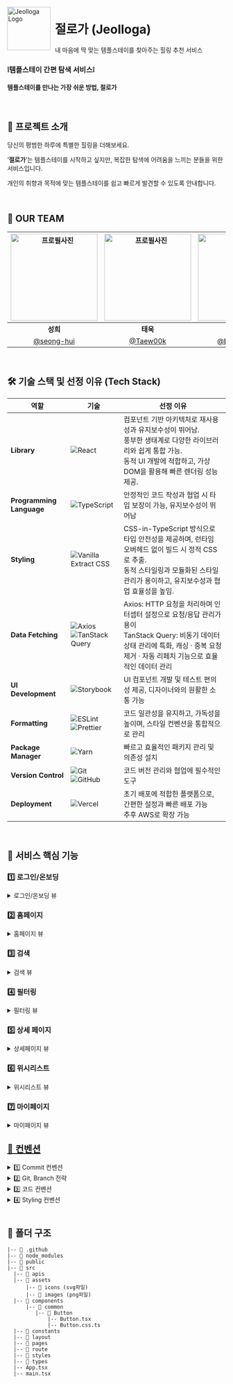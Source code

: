 <div style="display: flex; align-items: center;">
  <div style="overflow: hidden; width: 100px; height: 100px;">
    <img src="https://media.discordapp.net/attachments/1320783380698107924/1331919525918150718/img_og.png?ex=679406f8&is=6792b578&hm=80bd93c0916d38c5e144e8665adc4cc3f32314742ad5e1f8f19f0710d209891c&=&format=webp&quality=lossless&width=2128&height=1118" alt="Jeolloga Logo" style="width: 100%; height: 100%; object-fit: cover;" />
  </div>
  <div style="display: flex; flex-direction: column; margin-left: 10px;">
    <h1>절로가 (Jeolloga)</h1>
    <span>내 마음에 딱 맞는 템플스테이를 찾아주는 힐링 추천 서비스</span>
  </div>
</div>

### ❕템플스테이 간편 탐색 서비스❕

#### 템플스테이를 만나는 가장 쉬운 방법, 절로가

<br />

## 🪷 프로젝트 소개

당신의 평범한 하루에 특별한 힐링을 더해보세요.

‘**절로가**’는 템플스테이를 시작하고 싶지만,
복잡한 탐색에 어려움을 느끼는 분들을 위한 서비스입니다.

개인의 취향과 목적에 맞는 템플스테이를
쉽고 빠르게 발견할 수 있도록 안내합니다.

<br />

## 👶 OUR TEAM

   <div align="center">
     
| <img src="https://avatars.githubusercontent.com/u/52481403?v=4" width="200" alt="프로필사진"> | <img src="https://avatars.githubusercontent.com/u/127061738?v=4" width="200" alt="프로필사진">  | <img src="https://avatars.githubusercontent.com/u/102952855?v=4" width="200" alt="프로필사진"> |  <img src="https://avatars.githubusercontent.com/u/113450966?v=4" width="200" alt="프로필사진">  |
| :-------------------------------------------------------------------------------------------: | :-------------------------------------------------------------------------------------------: | :-------------------------------------------------------------------------------------------: | :-------------------------------------------------------------------------------------------:
|                            <div align = "center"><b>성희</b></div>                            |                            <div align = "center"><b>태욱</b></div>                            |                            <div align = "center"><b>영경</b></div>                            |                             <div align = "center"><b>가현</b></div>
|                            [@seong-hui](https://github.com/seong-hui)                            |                [@Taew00k](https://github.com/Taew00k)                                 |                       [@bykbyk0401](https://github.com/bykbyk0401)                        |                        [@maylh](https://github.com/maylh)   |

</div>
<br />

## 🛠 기술 스택 및 선정 이유 (Tech Stack)

| 역할                     | 기술                                                                                                                                                                                                                              | 선정 이유                                                                                                                                                                                |
| ------------------------ | --------------------------------------------------------------------------------------------------------------------------------------------------------------------------------------------------------------------------------- | ---------------------------------------------------------------------------------------------------------------------------------------------------------------------------------------- |
| **Library**              | ![React](https://img.shields.io/badge/React-61DAFB?style=for-the-badge&logo=React&logoColor=black)                                                                                                                                | 컴포넌트 기반 아키텍처로 재사용성과 유지보수성이 뛰어남.<br> 풍부한 생태계로 다양한 라이브러리와 쉽게 통합 가능.<br> 동적 UI 개발에 적합하고, 가상 DOM을 활용해 빠른 렌더링 성능 제공.   |
| **Programming Language** | ![TypeScript](https://img.shields.io/badge/TypeScript-3178C6?style=for-the-badge&logo=TypeScript&logoColor=white)                                                                                                                 | 안정적인 코드 작성과 협업 시 타입 보장이 가능, 유지보수성이 뛰어남                                                                                                                       |
| **Styling**              | ![Vanilla Extract CSS](https://img.shields.io/badge/Vanilla%20Extract%20CSS-FFDB4F?style=for-the-badge&logo=Vanilla%20Extract&logoColor=black)                                                                                    | CSS-in-TypeScript 방식으로 타입 안전성을 제공하며, 런타임 오버헤드 없이 빌드 시 정적 CSS로 추출.<br> 동적 스타일링과 모듈화된 스타일 관리가 용이하고, 유지보수성과 협업 효율성을 높임.   |
| **Data Fetching**        | ![Axios](https://img.shields.io/badge/Axios-5A29E4?style=for-the-badge&logo=Axios&logoColor=white) ![TanStack Query](https://img.shields.io/badge/TanStack%20Query-FF4154?style=for-the-badge&logo=React%20Query&logoColor=white) | Axios: HTTP 요청을 처리하며 인터셉터 설정으로 요청/응답 관리가 용이<br>TanStack Query: 비동기 데이터 상태 관리에 특화, 캐싱 · 중복 요청 제거 · 자동 리페치 기능으로 효율적인 데이터 관리 |
| **UI Development**       | ![Storybook](https://img.shields.io/badge/Storybook-FF4785?style=for-the-badge&logo=Storybook&logoColor=white)                                                                                                                    | UI 컴포넌트 개발 및 테스트 편의성 제공, 디자이너와의 원활한 소통 가능                                                                                                                    |
| **Formatting**           | ![ESLint](https://img.shields.io/badge/ESLint-4B3263?style=for-the-badge&logo=eslint&logoColor=white) ![Prettier](https://img.shields.io/badge/prettier-1A2C34?style=for-the-badge&logo=prettier&logoColor=F7BA3E)                | 코드 일관성을 유지하고, 가독성을 높이며, 스타일 컨벤션을 통합적으로 관리                                                                                                                 |
| **Package Manager**      | ![Yarn](https://img.shields.io/badge/Yarn-2C8EBB?style=for-the-badge&logo=yarn&logoColor=white)                                                                                                                                   | 빠르고 효율적인 패키지 관리 및 의존성 설치                                                                                                                                               |
| **Version Control**      | ![Git](https://img.shields.io/badge/git-%23F05033.svg?style=for-the-badge&logo=git&logoColor=white) ![GitHub](https://img.shields.io/badge/github-%23121011.svg?style=for-the-badge&logo=github&logoColor=white)                  | 코드 버전 관리와 협업에 필수적인 도구                                                                                                                                                    |
| **Deployment**           | ![Vercel](https://img.shields.io/badge/Vercel-000000?style=for-the-badge&logo=vercel&logoColor=white)                                                                                                                             | 초기 배포에 적합한 플랫폼으로, 간편한 설정과 빠른 배포 가능<br>추후 AWS로 확장 가능                                                                                                      |

<br />

## 🪷 서비스 핵심 기능

### 1️⃣ 로그인/온보딩

<details>
  <summary>로그인/온보딩 뷰</summary>
  <img width="639" alt="image" src="https://github.com/user-attachments/assets/7f3e3ada-1d67-4ab0-b4ae-cf2f4afb5aa1" />

  <br />

• 카카오 소셜로그인 후 온보딩 과정 진행<br />
• 총 4가지 단계<br />
• 나이, 성별 단계는 필수 클릭<br />
• 종교, 이용경험 단계는 패스 가능<br />
• 새로고침 시 현재 단계의 정보 새로고침<br />
• 이전, 이후 단계의 선택값 기억<br />

</details>

### 2️⃣ 홈페이지

<details>
  <summary>홈페이지 뷰</summary>
    <div style="display: flex; gap: 10px;">
    <img width="250" alt="home" src="https://github.com/user-attachments/assets/5f85b76e-113c-47c8-90cc-90510ceb543a" />
    <img width="250" alt="home" src="https://github.com/user-attachments/assets/fdd26bed-b7bb-4a0b-baa9-2ca31dc1e457" />
    </div>
    <br />
  • 검색 아이콘 클릭 시 검색 페이지로 이동<br />
  • 마이 아이콘 클릭 시 마이페이지로 이동<br />
  • 위시 아이콘 클릭 시 위시리스트 페이지로 이동<br />
  • 둘러보기 : 전체검색 필터 검색페이지로 이동<br />
  • 지역 선택 시 지역 필터링 페이지로 이동<br />
  • 템플스테이 소개 큐레이션<br />
  • 인기 템플스테이 캐러셀<br />
  • 로그인하지 않은 회원이 캐러셀 내 찜하기 버튼 클릭 시 로그인 안내 모달창 생성<br />
  • 로그인 회원이 찜하기 버튼 클릭 시 위시에 추가<br />
</details>

### 3️⃣ 검색

<details>
  <summary>검색 뷰</summary>
  <div sytle="display: flex; gap: 10px;">
    <img width="633" alt="search" src="https://github.com/user-attachments/assets/f0fc5d36-3236-43b1-880d-15ca0efb1da3" />
    <img width="200" alt="search" src="https://github.com/user-attachments/assets/798168ae-b150-46d6-96b8-434fb842e2ef" />
  </div>
    <br />
  • 검색 창에 검색어 입력 시 검색 결과 리스트<br />
  &nbsp;&nbsp;&nbsp;&nbsp;◦ 해당되는 검색 결과 없으면 empty뷰<br />
  • 필터링 슬라이드 클릭 시 필터링 페이지로 연결<br />
  • 검색 아이콘 누르면 검색 페이지로 이동<br />
  &nbsp;&nbsp;&nbsp;&nbsp;◦ 최근 검색어 나열(10개)<br />
  &nbsp;&nbsp;&nbsp;&nbsp;◦ 전체 삭제 가능<br />
  &nbsp;&nbsp;&nbsp;&nbsp;◦ 이전과 동일한 검색어 입력 시 최근 검색어로 동기화<br />
  &nbsp;&nbsp;&nbsp;&nbsp;◦ 최근 검색어 버튼 누르면 해당 검색어 검새 결과 리스트로 연결<br />
  • 로그인하지 않은 회원이 결과 리스트 내 찜하기 버튼 클릭 시 로그인 안내 모달창 생성<br />
  • 로그인 회원이 찜하기 버튼 클릭 시 위시에 추가<br />
</details>

### 4️⃣ 필터링

<details>
  <summary>필터링 뷰</summary>
    <div style="display: flex; gap: 10px;">
    <img width="250" alt="filter" src="https://github.com/user-attachments/assets/7580e6cc-ff14-42fe-bc87-e5790b174a87" />
    <img width="250" alt="filter" src="https://github.com/user-attachments/assets/871ce726-5003-44a4-a908-bbdd4d190514" />
    </div>
    <br />
  • 상단의 필터타입 클릭 시 해당 타입으로 화면 이동<br />
  • 가격 범위 선정 바 구현<br />
  • 버튼 클릭 시 해당 필터 적용된 검색 결과 페이지로 이동<br />
</details>

### 5️⃣ 상세 페이지

<details>
  <summary>상세페이지 뷰</summary>
  <div style="display: flex; flex-direction: column;">
    <img width="744" alt="image" src="https://github.com/user-attachments/assets/e08073eb-f23b-4dfb-b8c3-33e13d463aec" />
    <img width="744" alt="image" src="https://github.com/user-attachments/assets/fc460206-5edb-40c8-a1bc-18c96f25d289" />
  </div>
    <br />
  • 템플스테이 카드 클릭 시 상세 정보 페이지로 이동<br />
  • 목록 탭바 사라지면 상단에 고정되도록 구현<br />
  • 목록 누르면 해당 카테고리로 이동<br />
  • 목록 결과값 없을 경우 정보 없음 띄우기<br />
  • 썸네일 이미지 없을 경우 empty 이미지<br />
  • 리뷰 스크롤<br />
  • 템플스테이 정보 더보기, 접어두기 구현<br />
  • 네이버 지도 연결<br />
  • 로그인하지 않은 회원이 해당 템플스테이 찜하기 버튼 클릭 시 로그인 안내 모달창 생성<br />
  • 로그인 회원이 찜하기 버튼 클릭 시 위시에 추가<br />
</details>

### 6️⃣ 위시리스트
<details>
  <summary>위시리스트 뷰</summary>
    <img width="584" alt="image" src="https://github.com/user-attachments/assets/54ca1ce0-0a13-467c-acef-1cba50676b32" />
  
  <br />
  • 홈페이지 헤더 위시 아이콘 클릭 시 위시리스트로 이동<br />
  • 로그인하지 않은 회원이 위시 아이콘 클릭 시 로그인 안내 페이지로 이동<br />
  • 위시리스트가 없는 경우 empty 뷰 띄우기<br />
  • 위시 취소 시 바로 반영되지 않고 다른 페이지나 새로고침 시 반영<br />
  &nbsp;&nbsp;&nbsp;&nbsp;◦ 위시리스트 페이지 내에서 위시 취소, 재선택 가능<br />
</details>

### 7️⃣ 마이페이지
<details>
  <summary>마이페이지 뷰</summary>
    <img width="672" alt="image" src="https://github.com/user-attachments/assets/999ea799-c900-434b-8b8e-376df4b23acb" />
  
  <br />
  • 홈페이지 헤더 마이 아이콘 클릭 시 마이페이지로 이동<br />
  • 로그인하지 않은 회원이 마이 아이콘 클릭 시 로그인 안내 페이지로 이동<br />
  • 로그아웃 클릭 시 모달창 생성<br />
  • 탈퇴 클릭 시 모달창 생성<br />
</details>

## [🪷 컨벤션](https://erratic-strand-e9d.notion.site/0e36e4c6aca44e3faad3064d4a1de240?v=c5a37d521c05418b924d15e3849f10ce&pvs=74)

<details>
<summary>  1️⃣ Commit 컨벤션  </summary>

### commit 규칙

**키워드: 내용**

- **예시:**
  - `init: 초기 세팅`
  - `feat: 기능 개발`

<br/>

**Commit 메시지 종류 설명**

| 제목             | 내용                                                         |
| ---------------- | ------------------------------------------------------------ |
| feat             | 새로운 기능을 추가할 경우                                    |
| style            | 코드 formatting, 세미콜론 누락, 코드 자체의 변경이 없는 경우 |
| fix              | 버그를 고친 경우                                             |
| refactor         | 코드 리팩토링                                                |
| docs             | 문서를 수정한 경우                                           |
| chore            | 패키지 매니저 수정, 그 외 기타 수정 ex) .gitignore           |
| design           | CSS 등 사용자 UI 디자인 변경                                 |
| comment          | 필요한 주석 추가 및 변경                                     |
| rename           | 파일 또는 폴더 명을 수정하거나 옮기는 작업만인 경우          |
| remove           | 파일을 삭제하는 작업만 수행한 경우                           |
| !BREAKING CHANGE | 커다란 API 변경의 경우                                       |
| !HOTFIX          | 급하게 치명적인 버그를 고쳐야 하는 경우                      |

<br/>

**커밋 메시지 작성 가이드라인**

- **제목과 본문을 빈 행으로 분리**

  - 커밋 유형 이후 제목과 본문을 한글로 작성하여 내용이 명확히 전달될 수 있도록 한다.
  - 본문에는 변경한 내용과 이유를 설명하며, "어떻게"보다는 "무엇"과 "왜"를 중심으로 작성한다.

- **제목 형식**

  - 제목의 첫 글자는 소문자로 시작한다.
  - 제목 끝에 마침표(`.`)는 사용하지 않는다.
  - 제목은 영문 기준 50자 이내로 작성한다.

- **본문 작성**
  - 변경한 내용과 이유를 구체적으로 작성한다.
  - "자신의 코드가 직관적으로 바로 파악할 수 있다고 생각하지 말자"는 원칙을 바탕으로 설명을 명확히 한다.
  - 여러 가지 항목이 있다면 글머리 기호를 사용하여 가독성을 높인다.

</details>

<details>
<summary> 2️⃣ Git, Branch 전략 </summary>

### Git, Branch 전략

`feat/#이슈번호/이슈이름`

### Git Branch

- **GitHub-Flow** 전략 + **develop**
- 브랜치 운영
  - `feat/#이슈번호/이슈이름` (케밥 케이스): 기능을 개발하면서 각자가 사용한 브랜치
    - `main`: 완전히 안전하다고 판단되었을 때, 즉 배포가 가능한 최종 merge하는 브랜치
    - `develop`: 배포하기 전 개발 중일 때 각자의 브랜치에서 merge하는 브랜치 (default 브랜치)
      - `feat/#이슈번호/기능명`: feature 브랜치. 새로운 기능 개발. 개발이 완료되면 develop 브랜치로 병합
      - `fix/#이슈번호/기능명`: feature 브랜치 생성 후 버그가 생겼을 때 수정하는 브랜치
      - PR 머지 후 톡방 메세지 보내기
      - approve 최소 2명 이상 받아야 머지 가능
      - pull 받아올 때는 merge 보다는 rebase 사용 권장

</details>

<details>
<summary> 3️⃣ 코드 컨벤션 </summary>
<br/>
  
1. **컴포넌트 및 함수 네이밍**
   - 모두 화살표 함수로 선언(rafce)

2. **네이밍**

   - 변수 함수는 소문자 카멜 케이스로 선언
   - 배열은 복수형으로 선언
   - 상수는 스네이크 케이스를 활용해 대문자와 \_ 를 사용해 선언
   - 컴포넌트는 항상 파스칼 케이스로 선언
   - interface 선언: 컴포넌트명 + props

3. **Function**
   - 함수의 식별자명은 항상 시멘틱하게 선언합니다. (어떤 기능을 하는 함수인지 함수명을 보고 알 수 있도록 선언합니다.)
   - 이벤트를 핸들링 하는 함수는 handle 접두사를 이용합니다.
   - 반환값이 boolean 인 함수는 is 접두사를 활용하며, 어떤 값을 리턴하는 함수는 get 접두사를 활용합니다.
   - 함수는 함수 표현식만 사용합니다
4. **React & TypeScript**

   - 컴포넌트는 항상 파스칼 케이스로 선언합니다. (예: SmallBanner)
   - Inline Style 을 하지 않습니다.
   - 스타일 변수는 기본적으로 하단에 작성
   - any 사용금지

     <br/>

</details>

<details>
<summary> 4️⃣ Styling 컨벤션 </summary>
<br/>

- rem 사용을 기본으로 한다.
- border-radius: px로 설정
- 기본 글자 크기 10pt 설정
- asset 형식
  - 필요한 아이콘 파일은 Figma에서 svg로 export 한 후 assets/icons (ex. ic_arrow.svg)
  - 필요한 이미지 파일은 Figma 에서 png로 export 한 후 assets/images폴더에 넣기 (ex. img_picture.png)

<br/>

</details>

<br/>

<h2> 📁 폴더 구조 </h2>

```
|-- 📁 .github
|-- 📁 node_modules
|-- 📁 public
|-- 📁 src
  |-- 📁 apis
  |-- 📁 assets
      |-- 📁 icons (svg파일)
      |-- 📁 images (png파일)
  |-- 📁 components
      |-- 📁 common
         |-- 📁 Button
             |-- Button.tsx
             |-- Button.css.ts
  |-- 📁 constants
  |-- 📁 layout
  |-- 📁 pages
  |-- 📁 route
  |-- 📁 styles
  |-- 📁 types
  |-- App.tsx
  |-- main.tsx
```

<br />

